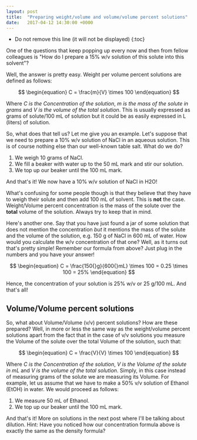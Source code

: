 ```yaml
---
layout: post
title:  "Preparing weight/volume and volume/volume percent solutions"
date:   2017-04-12 14:30:00 +0000
---
```

* Do not remove this line (it will not be displayed)
{:toc}

One of the questions that keep popping up every now and then from fellow colleagues is "How do I prepare a 15% w/v solution of this solute into this solvent"?

Well, the answer is pretty easy. Weight per volume percent solutions are defined as follows:

$$
\begin{equation}
C = \frac{m}{V} \times 100
\end{equation}
$$

Where *C is the Concentration of the solution*, *m is the mass of the solute in grams* and *V is the volume of the total solution*. This is usually expressed as grams of solute/100 mL of solution but it could be as easily expressed in L (liters) of solution.

<!--more-->

So, what does that tell us? Let me give you an example. Let's suppose that we need to prepare a 10% w/v solution of NaCl in an aqueous solution. This is of course nothing else than our well-known table salt. What do we do?

1. We weigh 10 grams of NaCl.
2. We fill a beaker with water up to the 50 mL mark and stir our solution.
3. We top up our beaker until the 100 mL mark.

And that's it! We now have a 10% w/v solution of NaCl in H2O!

What's confusing for some people though is that they believe that they have to weigh their solute and then add 100 mL of solvent. This is **not** the case. Weight/Volume percent concentration is the mass of the solute over the **total** volume of the solution. Always try to keep that in mind.

Here's another one. Say that you have just found a jar of some solution that does not mention the concentration *but* it mentions the mass of the solute and the volume of the solution, e.g. 150 g of NaCl in 600 mL of water. How would you calculate the w/v concentration of that one? Well, as it turns out that's pretty simple! Remember our formula from above? Just plug in the numbers and you have your answer!

$$
\begin{equation}
C = \frac{150{}g}{600{}mL} \times 100 = 0.25 \times 100 = 25%
\end{equation}
$$

Hence, the concentration of your solution is 25% w/v or 25 g/100 mL. And that's all!

## Volume/Volume percent solutions

So, what about Volume/Volume (v/v) percent solutions? How are these prepared? Well, in more or less the same way as the weight/volume percent solutions apart from the fact that in the case of v/v solutions you measure the Volume of the solute over the total Volume of the solution, such that:

$$
\begin{equation}
C = \frac{V}{V} \times 100
\end{equation}
$$

Where *C is the Concentration of the solution*, *V is the Volume of the solute in mL* and *V is the volume of the total solution*. Simply, in this case instead of measuring grams of the solute we are measuring its Volume. For example, let us assume that we have to make a 50% v/v solution of Ethanol (EtOH) in water. We would proceed as follows:

1. We measure 50 mL of Ethanol.
2. We top up our beaker until the 100 mL mark.

And that's it! More on solutions in the next post where I'll be talking about dilution. Hint: Have you noticed how our concentration formula above is exactly the same as the density formula? 
